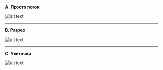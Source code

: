 **A. Просто поток**

![alt text](https://github.com/Garanyan/made/advanced-algorithms/blob/master/HW8/8a.png "A")

----
**B. Разрез**

![alt text](https://github.com/Garanyan/made/advanced-algorithms/blob/master/HW8/8b.png "B")

----
**C. Улиточки**

![alt text](https://github.com/Garanyan/made/advanced-algorithms/blob/master/HW8/8c.png "C")

